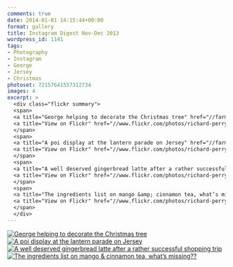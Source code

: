 ```yaml
---
comments: true
date: 2014-01-01 14:15:44+00:00
format: gallery
title: Instagram Digest Nov-Dec 2013
wordpress_id: 1141
tags:
- Photography
- Instagram
- George
- Jersey
- Christmas
photoset: 72157641557312734
images: 4
excerpt: >
  <div class="flickr summary">
  <span>
  <a title="George helping to decorate the Christmas tree" href="//farm4.staticflickr.com/3805/12791770153_0ced00926d_b.jpg" class="image cboxElement" rel="gallery5"><img src="//farm4.staticflickr.com/3805/12791770153_0ced00926d_q.jpg" alt="George helping to decorate the Christmas tree"></a>
  <a title="View on Flickr" href="//www.flickr.com/photos/richard-perry/12791770153/" class="flickrlink"> </a>
  </span>
  <span>
  <a title="A poi display at the lantern parade on Jersey" href="//farm4.staticflickr.com/3669/12791765313_7f276feb78_b.jpg" class="image cboxElement" rel="gallery5"><img src="//farm4.staticflickr.com/3669/12791765313_7f276feb78_q.jpg" alt="A poi display at the lantern parade on Jersey"></a>
  <a title="View on Flickr" href="//www.flickr.com/photos/richard-perry/12791765313/" class="flickrlink"> </a>
  </span>
  <span>
  <a title="A well deserved gingerbread latte after a rather successful shopping trip" href="//farm6.staticflickr.com/5533/12791763393_2efba8f6c0_b.jpg" class="image cboxElement" rel="gallery5"><img src="//farm6.staticflickr.com/5533/12791763393_2efba8f6c0_q.jpg" alt="A well deserved gingerbread latte after a rather successful shopping trip"></a>
  <a title="View on Flickr" href="//www.flickr.com/photos/richard-perry/12791763393/" class="flickrlink"> </a>
  </span>
  <span>
  <a title="The ingredients list on mango &amp; cinnamon tea, what’s missing??" href="//farm4.staticflickr.com/3704/12791772513_95fa781ab7_b.jpg" class="image cboxElement" rel="gallery5"><img src="//farm4.staticflickr.com/3704/12791772513_95fa781ab7_q.jpg" alt="The ingredients list on mango &amp; cinnamon tea, what’s missing??"></a>
  <a title="View on Flickr" href="//www.flickr.com/photos/richard-perry/12791772513/" class="flickrlink"> </a>
  </span>
  </div>
---
```


<div class="flickr gallery">
<span>
<a title="George helping to decorate the Christmas tree" href="https://live.staticflickr.com/3805/12791770153_0ced00926d_b.jpg" class="image"><img src="https://live.staticflickr.com/3805/12791770153_0ced00926d_q.jpg" alt="George helping to decorate the Christmas tree" /></a>
<a title="View on Flickr" href="https://www.flickr.com/photos/richard-perry/12791770153/" class="flickrlink"> </a>
</span>
<span>
<a title="A poi display at the lantern parade on Jersey" href="https://live.staticflickr.com/3669/12791765313_7f276feb78_b.jpg" class="image"><img src="https://live.staticflickr.com/3669/12791765313_7f276feb78_q.jpg" alt="A poi display at the lantern parade on Jersey" /></a>
<a title="View on Flickr" href="https://www.flickr.com/photos/richard-perry/12791765313/" class="flickrlink"> </a>
</span>
<span>
<a title="A well deserved gingerbread latte after a rather successful shopping trip" href="https://live.staticflickr.com/5533/12791763393_2efba8f6c0_b.jpg" class="image"><img src="https://live.staticflickr.com/5533/12791763393_2efba8f6c0_q.jpg" alt="A well deserved gingerbread latte after a rather successful shopping trip" /></a>
<a title="View on Flickr" href="https://www.flickr.com/photos/richard-perry/12791763393/" class="flickrlink"> </a>
</span>
<span>
<a title="The ingredients list on mango &amp; cinnamon tea, what’s missing??" href="https://live.staticflickr.com/3704/12791772513_95fa781ab7_b.jpg" class="image"><img src="https://live.staticflickr.com/3704/12791772513_95fa781ab7_q.jpg" alt="The ingredients list on mango &amp; cinnamon tea, what’s missing??" /></a>
<a title="View on Flickr" href="https://www.flickr.com/photos/richard-perry/12791772513/" class="flickrlink"> </a>
</span>
</div>